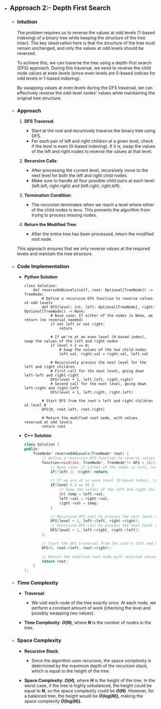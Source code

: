 - ## Approach 2:- Depth First Search

    - ### Intuition
        The problem requires us to reverse the values at odd levels (1-based indexing) of a binary tree while keeping the structure of the tree intact. The key observation here is that the structure of the tree must remain unchanged, and only the values at odd levels should be reversed.

        To achieve this, we can traverse the tree using a depth-first search (DFS) approach. During this traversal, we need to reverse the child node values at even levels (since even levels are 0-based indices for odd levels in 1-based indexing). 

        By swapping values at even levels during the DFS traversal, we can effectively reverse the odd-level nodes' values while maintaining the original tree structure.

    - ### Approach
        1. **DFS Traversal**:
            - Start at the root and recursively traverse the binary tree using DFS.
            - For each pair of left and right children at a given level, check if the level is even (0-based indexing). If it is, swap the values of the left and right nodes to reverse the values at that level.
        
        2. **Recursive Calls**:
            - After processing the current level, recursively move to the next level for both the left and right child nodes.
            - Make sure to handle all four possible child pairs at each level: (left.left, right.right) and (left.right, right.left).

        3. **Termination Condition**:   
            - The recursion terminates when we reach a level where either of the child nodes is `None`. This prevents the algorithm from trying to process missing nodes.

        4. **Return the Modified Tree**:
            - After the entire tree has been processed, return the modified root node.

        This approach ensures that we only reverse values at the required levels and maintain the tree structure.

    - ### Code Implementation
        - **Python Solution**
            ```python3 []
            class Solution:
                def reverseOddLevels(self, root: Optional[TreeNode]) -> TreeNode:
                    # Define a recursive DFS function to reverse values at odd levels
                    def DFS(level: int, left: Optional[TreeNode], right: Optional[TreeNode]) -> None:
                        # Base case: If either of the nodes is None, we return (no reversal needed)
                        if not left or not right: 
                            return
                        
                        # If we're at an even level (0-based index), swap the values of the left and right nodes
                        if level % 2 == 0:
                            # Swap the values of the two child nodes
                            left.val, right.val = right.val, left.val

                        # Recursively process the next level for the left and right children
                        # First call for the next level, going down left-left and right-right
                        DFS(level + 1, left.left, right.right)
                        # Second call for the next level, going down left-right and right-left
                        DFS(level + 1, left.right, right.left)
                    
                    # Start DFS from the root's left and right children at level 0
                    DFS(0, root.left, root.right)

                    # Return the modified root node, with values reversed at odd levels
                    return root
            ```
        - **C++ Solution**
            ```cpp []
            class Solution {
            public:
                TreeNode* reverseOddLevels(TreeNode* root) {
                    // Define a recursive DFS function to reverse values at odd levels
                    function<void(int, TreeNode*, TreeNode*)> DFS = [&](int level, TreeNode* left, TreeNode* right) -> void {
                        // Base case: if either of the nodes is null, return (no reversal needed)
                        if(!left || !right) return;

                        // If we are at an even level (0-based index), reverse the values of the left and right nodes
                        if(level % 2 == 0) {
                            // Swap the values of the left and right child nodes
                            int temp = left->val;
                            left->val = right->val;
                            right->val = temp;
                        }

                        // Recursive DFS call to process the next level of nodes (left-left, right-right)
                        DFS(level + 1, left->left, right->right);
                        // Recursive DFS call to process the next level of nodes (left-right, right-left)
                        DFS(level + 1, left->right, right->left);
                    };

                    // Start the DFS traversal from the root's left and right children, at level 0
                    DFS(0, root->left, root->right);

                    // Return the modified root node with reversed values at odd levels
                    return root;
                }
            };
            ```

    - ### Time Complexity
        - **Traversal**:
            - We visit each node of the tree exactly once. At each node, we perform a constant amount of work (checking the level and possibly swapping two values).
        
        - **Time Complexity**: **$O(N)$**, where **$N$** is the number of nodes in the tree.

    - ### Space Complexity
        - **Recursive Stack**:
            - Since the algorithm uses recursion, the space complexity is determined by the maximum depth of the recursion stack, which is equal to the height of the tree.

        - **Space Complexity**: **$O(H)$**, where **$H$** is the height of the tree. In the worst case, if the tree is highly unbalanced, the height could be equal to **$N$**, so the space complexity could be **$O(N)$**. However, for a balanced tree, the height would be **$O(log(N))$**, making the space complexity **$O(log(N))$**.